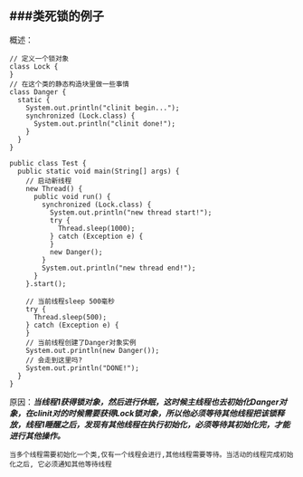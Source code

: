 ###类死锁的例子
----

概述：

```
// 定义一个锁对象
class Lock {
}
// 在这个类的静态构造块里做一些事情
class Danger {
  static {
    System.out.println("clinit begin...");
    synchronized (Lock.class) {
      System.out.println("clinit done!");
    }
  }
}

public class Test {
  public static void main(String[] args) {
    // 启动新线程
    new Thread() {
      public void run() {
        synchronized (Lock.class) {
          System.out.println("new thread start!");
          try {
            Thread.sleep(1000);
          } catch (Exception e) {
          }
          new Danger();
        }
        System.out.println("new thread end!");
      }
    }.start();

    // 当前线程sleep 500毫秒
    try {
      Thread.sleep(500);
    } catch (Exception e) {
    }
    // 当前线程创建了Danger对象实例
    System.out.println(new Danger());
    // 会走到这里吗?
    System.out.println("DONE!");
  }
}
```
原因：***当线程1获得锁对象，然后进行休眠，这时候主线程也去初始化Danger对象，在clinit对的时候需要获得Lock锁对象，所以他必须等待其他线程把该锁释放，线程1睡醒之后，发现有其他线程在执行初始化，必须等待其初始化完，才能进行其他操作。***

```
当多个线程需要初始化一个类,仅有一个线程会进⾏,其他线程需要等待。当活动的线程完成初始化之后, 它必须通知其他等待线程

```